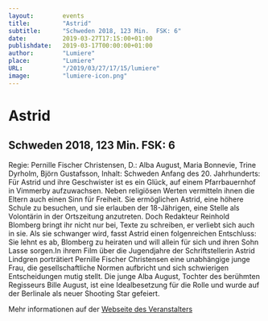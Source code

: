 ```yaml
---
layout:        events
title:         "Astrid"
subtitle:      "Schweden 2018, 123 Min.  FSK: 6"
date:          2019-03-27T17:15:00+01:00
publishdate:   2019-03-17T00:00:00+01:00
author:        "Lumiere"
place:         "Lumiere"
URL:           "/2019/03/27/17/15/lumiere"
image:         "lumiere-icon.png"
---
```


Astrid
===========

Schweden 2018, 123 Min.  FSK: 6
-----------

Regie: Pernille Fischer Christensen, D.: Alba August, Maria Bonnevie, Trine Dyrholm, Björn Gustafsson, Inhalt: Schweden Anfang des 20. Jahrhunderts: Für Astrid und ihre Geschwister ist es ein Glück, auf einem Pfarrbauernhof in Vimmerby aufzuwachsen. Neben religiösen Werten vermitteln ihnen die Eltern auch einen Sinn für Freiheit. Sie ermöglichen Astrid, eine höhere Schule zu besuchen, und sie erlauben der 18-Jährigen, eine Stelle als Volontärin in der Ortszeitung anzutreten. Doch Redakteur Reinhold Blomberg bringt ihr nicht nur bei, Texte zu schreiben, er verliebt sich auch in sie. Als sie schwanger wird, fasst Astrid einen folgenreichen Entschluss: Sie lehnt es ab, Blomberg zu heiraten und will allein für sich und ihren Sohn Lasse sorgen.In ihrem Film über die Jugendjahre der Schriftstellerin Astrid Lindgren porträtiert Pernille Fischer Christensen eine unabhängige junge Frau, die gesellschaftliche Normen aufbricht und sich schwierigen Entscheidungen mutig stellt. Die junge Alba August, Tochter des berühmten Regisseurs Bille August, ist eine Idealbesetzung für die Rolle und wurde auf der Berlinale als neuer Shooting Star gefeiert.

Mehr informationen auf der [Webseite des Veranstalters](http://www.lumiere.de/19/03/astrid.htm)
